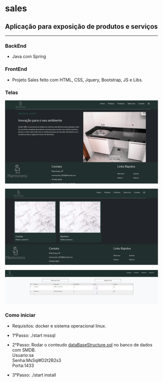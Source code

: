 # sales
## Aplicação para exposição de produtos e serviços
------
### BackEnd 

- Java com Spring

### FrontEnd

- Projeto Sales feito com HTML, CSS, Jquery, Bootstrap, JS e Libs.

### Telas

<p align="center"><img src="/src/main/resources/static/images/screenPrototype/pageHome.png" width="850"></p>
<p align="center"><img src="/src/main/resources/static/images/screenPrototype/pageProjects.png" width="850"></p>
<p align="center"><img src="/src/main/resources/static/images/screenPrototype/managerProjetos.png" width="850"></p>

### Como iniciar

- Requisitos: docker e sistema operacional linux.

- 1°Passo: ./start mssql
- 2°Passo: Rodar o conteudo [dataBaseStructure.sql](/dataBaseStructure.sql) no banco de dados com SMDB. </br>
Usuario:sa  </br>
Senha:MsSql#D2t2B2s3  </br>
Porta:1433  </br>
- 3°Passo: ./start install
